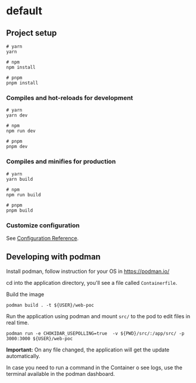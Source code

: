 # default

## Project setup

```
# yarn
yarn

# npm
npm install

# pnpm
pnpm install
```

### Compiles and hot-reloads for development

```
# yarn
yarn dev

# npm
npm run dev

# pnpm
pnpm dev
```

### Compiles and minifies for production

```
# yarn
yarn build

# npm
npm run build

# pnpm
pnpm build
```

### Customize configuration

See [Configuration Reference](https://vitejs.dev/config/).


## Developing with podman
Install podman, follow instruction for your OS in https://podman.io/

cd into the application directory, you'll see a file called `Containerfile`.

Build the image

```
podman build . -t ${USER}/web-poc
```

Run the application using podman and mount `src/` to the pod to edit files in real time.
```
podman run -e CHOKIDAR_USEPOLLING=true  -v ${PWD}/src/:/app/src/ -p 3000:3000 ${USER}/web-poc
```

**Important:** On any file changed, the application will get the update automatically.

In case you need to run a command in the Container o see logs, use the terminal available in the podman dashboard.
